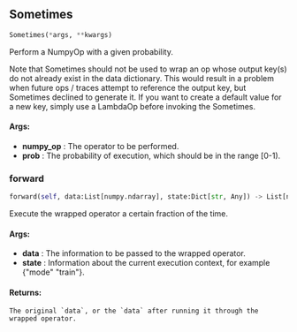 ## Sometimes
```python
Sometimes(*args, **kwargs)
```
Perform a NumpyOp with a given probability.

Note that Sometimes should not be used to wrap an op whose output key(s) do not already exist in the data
dictionary. This would result in a problem when future ops / traces attempt to reference the output key, but
Sometimes declined to generate it. If you want to create a default value for a new key, simply use a LambdaOp before
invoking the Sometimes.


#### Args:

* **numpy_op** :  The operator to be performed.
* **prob** :  The probability of execution, which should be in the range [0-1).

### forward
```python
forward(self, data:List[numpy.ndarray], state:Dict[str, Any]) -> List[numpy.ndarray]
```
Execute the wrapped operator a certain fraction of the time.


#### Args:

* **data** :  The information to be passed to the wrapped operator.
* **state** :  Information about the current execution context, for example {"mode" "train"}.

#### Returns:
    The original `data`, or the `data` after running it through the wrapped operator.